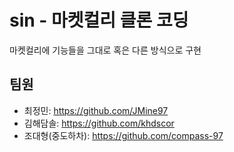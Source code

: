 # sin - 마켓컬리 클론 코딩
마켓컬리에 기능들을 그대로 혹은 다른 방식으로 구현


## 팀원
- 최정민: https://github.com/JMine97
- 김해담솔: https://github.com/khdscor
- 조대형(중도하차): https://github.com/compass-97
